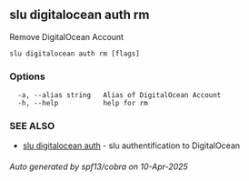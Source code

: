 ## slu digitalocean auth rm

Remove DigitalOcean Account

```
slu digitalocean auth rm [flags]
```

### Options

```
  -a, --alias string   Alias of DigitalOcean Account
  -h, --help           help for rm
```

### SEE ALSO

* [slu digitalocean auth](slu_digitalocean_auth.md)	 - slu authentification to DigitalOcean

###### Auto generated by spf13/cobra on 10-Apr-2025
